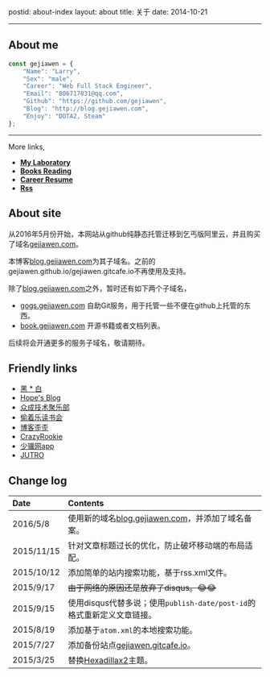 postid: about-index
layout: about
title: 关于
date: 2014-10-21

---

## About me

```javascript
const gejiawen = {
    "Name": "Larry",
    "Sex": "male",
    "Career": "Web Full Stack Engineer",
    "Email": "806717031@qq.com",
    "Github": "https://github.com/gejiawen",
    "Blog": "http://blog.gejiawen.com",
    "Enjoy": "DOTA2, Steam"
};
```
 
------

More links,
 
- [**My Laboratory**](/labs)
- [**Books Reading**](/reading)
- [**Career Resume**](/assets/resume/resume.pdf)
- [**Rss**](/atom.xml)



## About site

从2016年5月份开始，本网站从github纯静态托管迁移到乞丐版阿里云，并且购买了域名[gejiawen.com](http://gejiawen.com)。

本博客[blog.gejiawen.com](http://blog.gejiawen.com)为其子域名。之前的gejiawen.github.io/gejiawen.gitcafe.io不再使用及支持。

除了[blog.gejiawen.com](http://blog.gejiawen.com)之外，暂时还有如下两个子域名，

- [gogs.gejiawen.com](http://gogs.gejiawen.com)  自助Git服务，用于托管一些不便在github上托管的东西。
- [book.gejiawen.com](http://book.gejiawen.com)  开源书籍或者文档列表。

后续将会开通更多的服务子域名，敬请期待。


## Friendly links

- [黑 * 白](http://youngsterxyf.github.io/)
- [Hope's Blog](https://blog.ygxdxx.com/)
- [众成技术聚乐部](http://happytechgroup.github.io/)
- [偷着乐读书会](http://happyreading.github.io/)
- [博客歪歪](http://www.bokeyy.com/)
- [CrazyRookie](http://crazyrookie.com/)
- [少骥网app](http://tangzhengwen.com/)
- [JUTRO](http://jutro.cn/)

## Change log

| Date | Contents |
| :--- | :---   |
| 2016/5/8 | 使用新的域名[blog.gejiawen.com](http://blog.gejiawen.com)，并添加了域名备案。 |
| 2015/11/15 | 针对文章标题过长的优化，防止破坏移动端的布局适配。 |
| 2015/10/12 | 添加简单的站内搜索功能，基于rss.xml文件。 |
| 2015/9/17 | ~~由于网络的原因还是放弃了disqus。😂😂~~ |
| 2015/9/15 | 使用disqus代替多说；使用`publish-date/post-id`的格式重新定义文章链接。 |
| 2015/8/19 | 添加基于`atom.xml`的本地搜索功能。 |
| 2015/7/27 | 添加备份站点[gejiawen.gitcafe.io](http://gejiawen.gitcafe.io)。 |
| 2015/3/25 | 替换[Hexadillax2](https://github.com/gejiawen/hexadillax2)主题。 |


